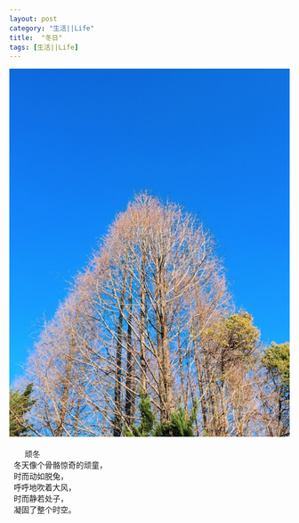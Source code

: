 ```yaml
---
layout: post
category: "生活||Life"
title:  "冬日"
tags: [生活||Life]
---
```

![](/images/2018/winterday.JPG) <BR><BR>
          顽冬<BR>  
  冬天像个骨骼惊奇的顽童，<BR>  
  时而动如脱兔，<BR>  
  呼呼地吹着大风，<BR>  
  时而静若处子，<BR>  
  凝固了整个时空。<BR>


